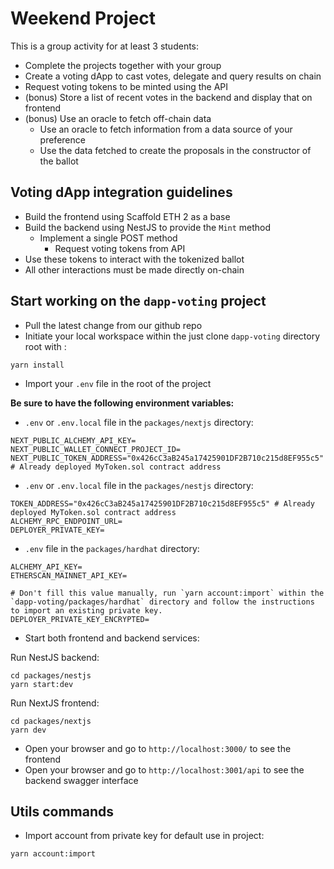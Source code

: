 # Weekend Project

This is a group activity for at least 3 students:

* Complete the projects together with your group
* Create a voting dApp to cast votes, delegate and query results on chain
* Request voting tokens to be minted using the API
* (bonus) Store a list of recent votes in the backend and display that on frontend
* (bonus) Use an oracle to fetch off-chain data
  * Use an oracle to fetch information from a data source of your preference
  * Use the data fetched to create the proposals in the constructor of the ballot

## Voting dApp integration guidelines

* Build the frontend using Scaffold ETH 2 as a base
* Build the backend using NestJS to provide the `Mint` method
  * Implement a single POST method
    * Request voting tokens from API
* Use these tokens to interact with the tokenized ballot
* All other interactions must be made directly on-chain

## Start working on the `dapp-voting` project

* Pull the latest change from our github repo
* Initiate your local workspace within the just clone `dapp-voting` directory root with :

```shell
yarn install
```

* Import your `.env` file in the root of the project

**Be sure to have the following environment variables:**
* `.env` or `.env.local` file in the `packages/nextjs` directory:

```env
NEXT_PUBLIC_ALCHEMY_API_KEY=
NEXT_PUBLIC_WALLET_CONNECT_PROJECT_ID=
NEXT_PUBLIC_TOKEN_ADDRESS="0x426cC3aB245a17425901DF2B710c215d8EF955c5" # Already deployed MyToken.sol contract address
```

* `.env` or `.env.local` file in the `packages/nestjs` directory:

```env
TOKEN_ADDRESS="0x426cC3aB245a17425901DF2B710c215d8EF955c5" # Already deployed MyToken.sol contract address
ALCHEMY_RPC_ENDPOINT_URL=
DEPLOYER_PRIVATE_KEY=
```

* `.env` file in the `packages/hardhat` directory:

```env
ALCHEMY_API_KEY=
ETHERSCAN_MAINNET_API_KEY=

# Don't fill this value manually, run `yarn account:import` within the `dapp-voting/packages/hardhat` directory and follow the instructions to import an existing private key.
DEPLOYER_PRIVATE_KEY_ENCRYPTED=
```

* Start both frontend and backend services:

Run NestJS backend:

```shell
cd packages/nestjs
yarn start:dev
```

Run NextJS frontend:

```shell
cd packages/nextjs
yarn dev
```

* Open your browser and go to `http://localhost:3000/` to see the frontend
* Open your browser and go to `http://localhost:3001/api` to see the backend swagger interface

## Utils commands

* Import account from private key for default use in project:

```shell
yarn account:import
```
